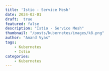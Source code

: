 ```yaml
---
title: 'Istio - Service Mesh'
date: 2024-02-01
draft:  true   
featured: false  
description: "Istio - Service Mesh"
thumbnail: "/posts/kubernetes/images/k8.png"
author: "Anand Vyas"
tags:
    - Kubernetes
    - Istio
categories:     
    - Kubernetes
---
```


